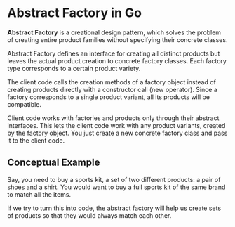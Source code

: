 # Abstract Factory in Go

**Abstract Factory** is a creational design pattern, which solves the problem of creating entire product families without specifying their concrete classes.

Abstract Factory defines an interface for creating all distinct products but leaves the actual product creation to concrete factory classes. Each factory type corresponds to a certain product variety.

The client code calls the creation methods of a factory object instead of creating products directly with a constructor call (new operator). Since a factory corresponds to a single product variant, all its products will be compatible.

Client code works with factories and products only through their abstract interfaces. This lets the client code work with any product variants, created by the factory object. You just create a new concrete factory class and pass it to the client code.

## Conceptual Example

Say, you need to buy a sports kit, a set of two different products: a pair of shoes and a shirt. You would want to buy a full sports kit of the same brand to match all the items.

If we try to turn this into code, the abstract factory will help us create sets of products so that they would always match each other.